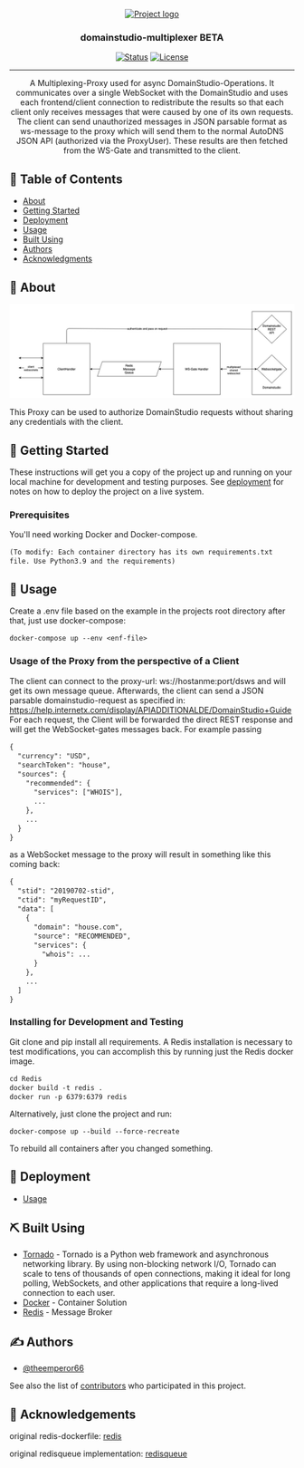 <p align="center">
  <a href="" rel="noopener">
 <img width=200px height=200px src="https://login.autodns.com/resources/img/autodns_new_logo_4c.svg" alt="Project logo"></a>
</p>

<h3 align="center">domainstudio-multiplexer BETA</h3>

<div align="center">

[![Status](https://img.shields.io/badge/status-active-success.svg)](https://github.com/InterNetX/domainstudio-multiplexer/graphs/contributors)
[![License](https://img.shields.io/badge/license-MIT-blue.svg)](/LICENSE)

</div>

---

<p align="center"> A Multiplexing-Proxy used for async DomainStudio-Operations. It communicates over a single WebSocket with the DomainStudio and uses each frontend/client connection to redistribute the results so that each client only receives messages that were caused by one of its own requests. The client can send unauthorized messages in JSON parsable format as ws-message to the proxy which will send them to the normal AutoDNS JSON API (authorized via the ProxyUser). These results are then fetched from the WS-Gate and transmitted to the client.
    <br> 
</p>

## 📝 Table of Contents

- [About](#about)
- [Getting Started](#getting_started)
- [Deployment](#deployment)
- [Usage](#usage)
- [Built Using](#built_using)
- [Authors](#authors)
- [Acknowledgments](#acknowledgement)

## 🧐 About <a name = "about"></a>
![Structure](https://github.com/InterNetX/domainstudio-multiplexer/blob/main/images/structure.jpg)

This Proxy can be used to authorize DomainStudio requests without sharing any credentials with the client. 

## 🏁 Getting Started <a name = "getting_started"></a>

These instructions will get you a copy of the project up and running on your local machine for development and testing purposes. See [deployment](#deployment) for notes on how to deploy the project on a live system.

### Prerequisites

You'll need working Docker and Docker-compose.

```
(To modify: Each container directory has its own requirements.txt file. Use Python3.9 and the requirements)
```

## 🎈 Usage <a name="usage"></a>

Create a .env file based on the example in the projects root directory after that,
just use docker-compose:
```
docker-compose up --env <enf-file>
```

### Usage of the Proxy from the perspective of a Client 

The client can connect to the proxy-url: ws://hostanme:port/dsws and will get its own message queue.
Afterwards, the client can send a JSON parsable domainstudio-request as specified in:
https://help.internetx.com/display/APIADDITIONALDE/DomainStudio+Guide
For each request, the Client will be forwarded the direct REST response and will get the WebSocket-gates messages back.
For example passing
```
{
  "currency": "USD",
  "searchToken": "house",
  "sources": {
    "recommended": {
      "services": ["WHOIS"],
      ...
    },
    ...
  }
}
```
as a WebSocket message to the proxy will result in something like this coming back:
```
{
  "stid": "20190702-stid",
  "ctid": "myRequestID",
  "data": [
    {
      "domain": "house.com",
      "source": "RECOMMENDED",
      "services": {
        "whois": ...
      }
    },
    ...
  ]
}
```

### Installing for Development and Testing

Git clone and pip install all requirements.
A Redis installation is necessary to test modifications, you can accomplish this by running just the Redis docker image.

```
cd Redis
docker build -t redis .
docker run -p 6379:6379 redis
```
Alternatively, just clone the project and run:

```
docker-compose up --build --force-recreate 
```
To rebuild all containers after you changed something.

## 🚀 Deployment <a name = "deployment"></a>

- [Usage](#usage)

## ⛏️ Built Using <a name = "built_using"></a>

- [Tornado](https://github.com/tornadoweb/tornado) - Tornado is a Python web framework and asynchronous networking library. By using non-blocking network I/O, Tornado can scale to tens of thousands of open connections, making it ideal for long polling, WebSockets, and other applications that require a long-lived connection to each user.
- [Docker](https://www.docker.com) - Container Solution
- [Redis](https://redis.io/) - Message Broker

## ✍️ Authors <a name = "authors"></a>

- [@theemperor66](https://github.com/theemperor66)

See also the list of [contributors](https://github.com/InterNetX/domainstudio-multiplexer/contributors) who participated in this project.

## 🎉 Acknowledgements <a name = "acknowledgement"></a>

original redis-dockerfile: [redis](https://github.com/dockerfile/redis/blob/master/Dockerfile)

original redisqueue implementation: [redisqueue](http://peter-hoffmann.com/2012/python-simple-queue-redis-queue.html)
